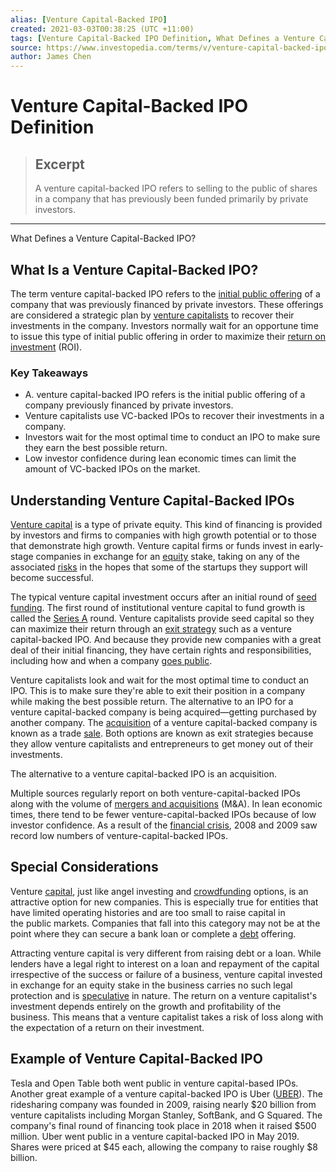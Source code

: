 ```yaml
---
alias: [Venture Capital-Backed IPO]
created: 2021-03-03T00:38:25 (UTC +11:00)
tags: [Venture Capital-Backed IPO Definition, What Defines a Venture Capital-Backed IPO?]
source: https://www.investopedia.com/terms/v/venture-capital-backed-ipo.asp
author: James Chen
---
```


# Venture Capital-Backed IPO Definition

> ## Excerpt
> A venture capital-backed IPO refers to selling to the public of shares in a company that has previously been funded primarily by private investors.

---

What Defines a Venture Capital-Backed IPO?
## What Is a Venture Capital-Backed IPO?

The term venture capital-backed IPO refers to the [initial public offering](https://www.investopedia.com/terms/i/ipo.asp) of a company that was previously financed by private investors. These offerings are considered a strategic plan by [venture capitalists](https://www.investopedia.com/terms/v/venturecapitalist.asp) to recover their investments in the company. Investors normally wait for an opportune time to issue this type of initial public offering in order to maximize their [return on investment](https://www.investopedia.com/terms/r/returnoninvestment.asp) (ROI).

### Key Takeaways

-   A. venture capital-backed IPO refers is the initial public offering of a company previously financed by private investors.
-   Venture capitalists use VC-backed IPOs to recover their investments in a company.
-   Investors wait for the most optimal time to conduct an IPO to make sure they earn the best possible return.
-   Low investor confidence during lean economic times can limit the amount of VC-backed IPOs on the market.

## Understanding Venture Capital-Backed IPOs

[Venture capital](https://www.investopedia.com/terms/v/venturecapital.asp) is a type of private equity. This kind of financing is provided by investors and firms to companies with high growth potential or to those that demonstrate high growth. Venture capital firms or funds invest in early-stage companies in exchange for an [equity](https://www.investopedia.com/terms/e/equity.asp) stake, taking on any of the associated [risks](https://www.investopedia.com/terms/r/risk.asp) in the hopes that some of the startups they support will become successful.

The typical venture capital investment occurs after an initial round of [seed funding](https://www.investopedia.com/terms/s/seedcapital.asp). The first round of institutional venture capital to fund growth is called the [Series A](https://www.investopedia.com/terms/a/a-round-private-equity.asp) round. Venture capitalists provide seed capital so they can maximize their return through an [exit strategy](https://www.investopedia.com/terms/e/exitstrategy.asp) such as a venture capital-backed IPO. And because they provide new companies with a great deal of their initial financing, they have certain rights and responsibilities, including how and when a company [goes public](https://www.investopedia.com/terms/g/goingpublic.asp).

Venture capitalists look and wait for the most optimal time to conduct an IPO. This is to make sure they're able to exit their position in a company while making the best possible return. The alternative to an IPO for a venture capital-backed company is being acquired—getting purchased by another company. The [acquisition](https://www.investopedia.com/terms/a/acquisition.asp) of a venture capital-backed company is known as a trade [sale](https://www.investopedia.com/terms/s/sale.asp). Both options are known as exit strategies because they allow venture capitalists and entrepreneurs to get money out of their investments.

The alternative to a venture capital-backed IPO is an acquisition.

Multiple sources regularly report on both venture-capital-backed IPOs along with the volume of [mergers and acquisitions](https://www.investopedia.com/terms/m/mergersandacquisitions.asp) (M&A). In lean economic times, there tend to be fewer venture-capital-backed IPOs because of low investor confidence. As a result of the [financial crisis](https://www.investopedia.com/terms/f/financial-crisis.asp), 2008 and 2009 saw record low numbers of venture-capital-backed IPOs.

## Special Considerations

Venture [capital](https://www.investopedia.com/terms/c/capital.asp), just like angel investing and [crowdfunding](https://www.investopedia.com/terms/c/crowdfunding.asp) options, is an attractive option for new companies. This is especially true for entities that have limited operating histories and are too small to raise capital in the public markets. Companies that fall into this category may not be at the point where they can secure a bank loan or complete a [debt](https://www.investopedia.com/terms/d/debt.asp) offering.

Attracting venture capital is very different from raising debt or a loan. While lenders have a legal right to interest on a loan and repayment of the capital irrespective of the success or failure of a business, venture capital invested in exchange for an equity stake in the business carries no such legal protection and is [speculative](https://www.investopedia.com/terms/s/speculation.asp) in nature. The return on a venture capitalist's investment depends entirely on the growth and profitability of the business. This means that a venture capitalist takes a risk of loss along with the expectation of a return on their investment.

## Example of Venture Capital-Backed IPO

Tesla and Open Table both went public in venture capital-based IPOs. Another great example of a venture capital-backed IPO is Uber ([UBER](https://www.investopedia.com/markets/quote?tvwidgetsymbol=UBER)). The ridesharing company was founded in 2009, raising nearly $20 billion from venture capitalists including Morgan Stanley, SoftBank, and G Squared. The company's final round of financing took place in 2018 when it raised $500 million. Uber went public in a venture capital-backed IPO in May 2019. Shares were priced at $45 each, allowing the company to raise roughly $8 billion.
